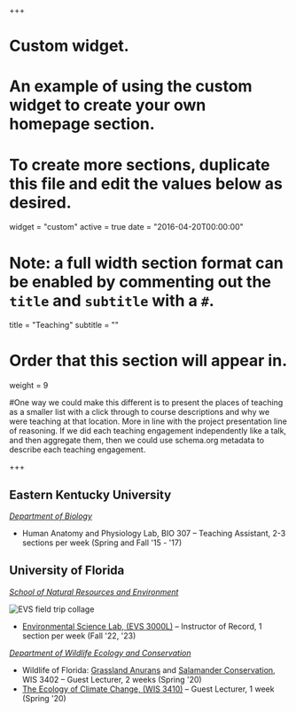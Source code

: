 +++
# Custom widget.
# An example of using the custom widget to create your own homepage section.
# To create more sections, duplicate this file and edit the values below as desired.
widget = "custom"
active = true
date = "2016-04-20T00:00:00"

# Note: a full width section format can be enabled by commenting out the `title` and `subtitle` with a `#`.
title = "Teaching"
subtitle = ""


# Order that this section will appear in.
weight = 9

#One way we could make this different is to present the places of teaching as a smaller list with a click through to course descriptions and why we were teaching at that location. More in line with the project presentation line of reasoning. If we did each teaching engagement independently like a talk, and then aggregate them, then we could use schema.org metadata to describe each teaching engagement.

+++
<h2>Eastern Kentucky University</h2>

_[Department of Biology](https://www.eku.edu/bio/)_

+ Human Anatomy and Physiology Lab, BIO 307 – Teaching Assistant, 2-3 sections per week (Spring and Fall '15 - '17)

<h2>University of Florida</h2>

_[School of Natural Resources and Environment](https://snre.ifas.ufl.edu/)_

![EVS field trip collage](/media/EVS_3000L_pic_collage.png)

+ [Environmental Science Lab, (EVS 3000L)](https://drive.google.com/uc?export=download&id=1s5PvpNvZmMlsv4uZKPbbQEY1r2RLO21x) – Instructor of Record, 1 section per week  (Fall '22, '23)

_[Department of Wildlife Ecology and Conservation](https://snre.ifas.ufl.edu/)_

+ Wildlife of Florida: [Grassland Anurans](https://drive.google.com/uc?export=download&id=1lpI3-PvoozaRexnpNn1i_Bzp4lg6ogqW) and [Salamander Conservation](https://drive.google.com/uc?export=download&id=1jsUhEewx3OWyfGIZvX3fCAWCGYeYyffM), WIS 3402 – Guest Lecturer, 2 weeks (Spring '20)
+ [The Ecology of Climate Change, (WIS 3410)](https://drive.google.com/uc?export=download&id=1y8CO9LewVxIXlNU4HLHaNy2BVw_rDE1y) – Guest Lecturer, 1 week (Spring '20)
